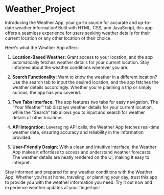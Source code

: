 # Weather_Project
Introducing the Weather App, your go-to source for accurate and up-to-date weather information! Built with HTML, CSS, and JavaScript, this app offers a seamless experience for users seeking weather details for their current location or any other location of their choice.

Here's what the Weather App offers:

1. **Location-Based Weather:** Grant access to your location, and the app automatically fetches weather details for your current location. Stay informed about the weather conditions wherever you are.

2. **Search Functionality:** Want to know the weather in a different location? Use the search tab to input the desired location, and the app fetches the weather details accordingly. Whether you're planning a trip or simply curious, the app has you covered.

3. **Two Tabs Interface:** The app features two tabs for easy navigation. The "Your Weather" tab displays weather details for your current location, while the "Search" tab allows you to input and search for weather details of other locations.

4. **API Integration:** Leveraging API calls, the Weather App fetches real-time weather data, ensuring accuracy and reliability in the information provided.

5. **User-Friendly Design:** With a clean and intuitive interface, the Weather App makes it effortless to access and understand weather forecasts. The weather details are neatly rendered on the UI, making it easy to interpret.

Stay informed and prepared for any weather conditions with the Weather App. Whether you're at home, traveling, or planning your day, trust this app to provide you with the weather information you need. Try it out now and experience weather updates at your fingertips!
